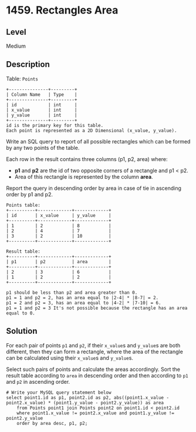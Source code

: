 # 1459. Rectangles Area
## Level
Medium

## Description
Table: `Points`
```
+---------------+---------+
| Column Name   | Type    |
+---------------+---------+
| id            | int     |
| x_value       | int     |
| y_value       | int     |
+---------------+---------+
id is the primary key for this table.
Each point is represented as a 2D Dimensional (x_value, y_value).
```
Write an SQL query to report of all possible rectangles which can be formed by any two points of the table.

Each row in the result contains three columns (p1, p2, area) where:

* **p1** and **p2** are the id of two opposite corners of a rectangle and p1 < p2.
* Area of this rectangle is represented by the column **area**.

Report the query in descending order by area in case of tie in ascending order by p1 and p2.
```
Points table:
+----------+-------------+-------------+
| id       | x_value     | y_value     |
+----------+-------------+-------------+
| 1        | 2           | 8           |
| 2        | 4           | 7           |
| 3        | 2           | 10          |
+----------+-------------+-------------+

Result table:
+----------+-------------+-------------+
| p1       | p2          | area        |
+----------+-------------+-------------+
| 2        | 3           | 6           |
| 1        | 2           | 2           |
+----------+-------------+-------------+

p1 should be less than p2 and area greater than 0.
p1 = 1 and p2 = 2, has an area equal to |2-4| * |8-7| = 2.
p1 = 2 and p2 = 3, has an area equal to |4-2| * |7-10| = 6.
p1 = 1 and p2 = 3 It's not possible because the rectangle has an area equal to 0.
```

## Solution
For each pair of points `p1` and `p2`, if their `x_value`s and `y_value`s are both different, then they can form a rectangle, where the area of the rectangle can be calculated using their `x_value`s and `y_value`s.

Select such pairs of points and calculate the areas accordingly. Sort the result table according to `area` in descending order and then according to `p1` and `p2` in ascending order.
```
# Write your MySQL query statement below
select point1.id as p1, point2.id as p2, abs((point1.x_value - point2.x_value) * (point1.y_value - point2.y_value)) as area
    from Points point1 join Points point2 on point1.id < point2.id 
    where point1.x_value != point2.x_value and point1.y_value != point2.y_value 
    order by area desc, p1, p2;
```

